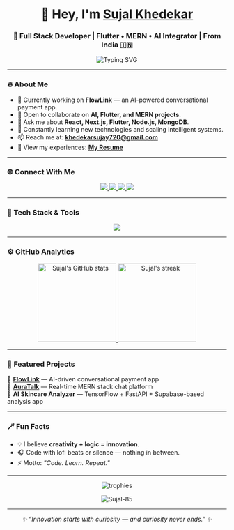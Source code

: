 <!-- Beautiful GitHub Profile README for Sujal Khedekar -->

<!-- Title & Introduction -->
<h1 align="center">👋 Hey, I'm <a href="https://github.com/Sujal-85" target="_blank">Sujal Khedekar</a></h1>
<h3 align="center">🚀 Full Stack Developer | Flutter • MERN • AI Integrator | From India 🇮🇳</h3>

<p align="center">
  <img src="https://readme-typing-svg.herokuapp.com?font=Poppins&size=22&duration=3500&pause=1000&color=00C4FF&center=true&vCenter=true&width=500&lines=Building+AI-Powered+Apps+%F0%9F%A4%96;Passionate+about+Automation+%26+Design+%F0%9F%8C%8C;Turning+Ideas+into+Real+Experiences+%F0%9F%92%AA;Lifelong+Learner+and+Innovator+%E2%9C%A8" alt="Typing SVG" />
</p>

---

### 🔥 About Me  
- 🔭 Currently working on **FlowLink** — an AI-powered conversational payment app.  
- 👯 Open to collaborate on **AI, Flutter, and MERN projects**.  
- 💬 Ask me about **React, Next.js, Flutter, Node.js, MongoDB**.  
- 🧠 Constantly learning new technologies and scaling intelligent systems.  
- 📫 Reach me at: **khedekarsujay720@gmail.com**  
- 📄 View my experiences: [**My Resume**](https://www.canva.com/design/DAGs7rU0pwA/jD2shy_PlJH3eDMtr-QOVA/edit?utm_content=DAGs7rU0pwA&utm_campaign=designshare&utm_medium=link2&utm_source=sharebutton)  

---

### 🌐 Connect With Me  
<p align="center">
  <a href="https://linkedin.com/in/sujal-khedekar-a82b05293" target="_blank">
    <img src="https://img.shields.io/badge/LinkedIn-0077B5?style=for-the-badge&logo=linkedin&logoColor=white"/>
  </a>
  <a href="https://kaggle.com/sujalkhedekar" target="_blank">
    <img src="https://img.shields.io/badge/Kaggle-20BEFF?style=for-the-badge&logo=kaggle&logoColor=white"/>
  </a>
  <a href="https://www.hackerrank.com/khedekarsujay720" target="_blank">
    <img src="https://img.shields.io/badge/Hackerrank-2EC866?style=for-the-badge&logo=hackerrank&logoColor=white"/>
  </a>
  <a href="https://www.leetcode.com/sujay_khedekar" target="_blank">
    <img src="https://img.shields.io/badge/LeetCode-F89F1B?style=for-the-badge&logo=LeetCode&logoColor=white"/>
  </a>
</p>

---

### 🧰 Tech Stack & Tools  
<p align="center">
  <img src="https://skillicons.dev/icons?i=flutter,react,nextjs,typescript,tailwind,html,css,javascript,nodejs,express,mongodb,mysql,redis,python,flask,firebase,docker,jenkins,linux,git,postman,figma,azure,gcp" />
</p>

---

### ⚙️ GitHub Analytics  
<p align="center">
  <a href="https://github.com/Sujal-85">
    <img height="180em" src="https://github-readme-stats.vercel.app/api?username=Sujal-85&show_icons=true&theme=tokyonight&count_private=true" alt="Sujal's GitHub stats" />
    <img height="180em" src="https://github-readme-streak-stats.herokuapp.com/?user=Sujal-85&theme=tokyonight" alt="Sujal's streak" />
  </a>
</p>

---

### 🧠 Featured Projects  
🚀 **[FlowLink](https://github.com/Sujal-85/FlowLink-Mobile)** — AI-driven conversational payment app  
💬 **[AuraTalk](https://github.com/Sujal-85/AuraTalk)** — Real-time MERN stack chat platform  
🧪 **AI Skincare Analyzer** — TensorFlow + FastAPI + Supabase-based analysis app  

---

### 🪄 Fun Facts  
- 💡 I believe **creativity + logic = innovation**.  
- 🎧 Code with lofi beats or silence — nothing in between.  
- ⚡ Motto: *"Code. Learn. Repeat."*  

---

<p align="center">
  <img src="https://github-profile-trophy.vercel.app/?username=Sujal-85&theme=radical&no-frame=true&no-bg=true&margin-w=15" alt="trophies"/>
</p>

<p align="center">
  <img src="https://komarev.com/ghpvc/?username=Sujal-85&label=Profile%20Views&color=0e75b6&style=flat" alt="Sujal-85" />
</p>

---

<p align="center">
  <i>✨ “Innovation starts with curiosity — and curiosity never ends.” ✨</i>
</p>
